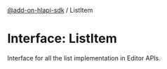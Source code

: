 [@add-on-hlapi-sdk](../overview.md) / ListItem

# Interface: ListItem

Interface for all the list implementation in Editor APIs.
